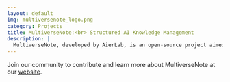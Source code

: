 ```yaml
---
layout: default
img: multiversenote_logo.png
category: Projects
title: MultiverseNote:<br> Structured AI Knowledge Management
description: |
  MultiverseNote, developed by AierLab, is an open-source project aimed at transforming AI chatbot interactions into organized, multi-modal project management workflows. It supports continuous knowledge development across various data types.
---
```


Join our community to contribute and learn more about MultiverseNote at our [website](http://aierlab.tech).
